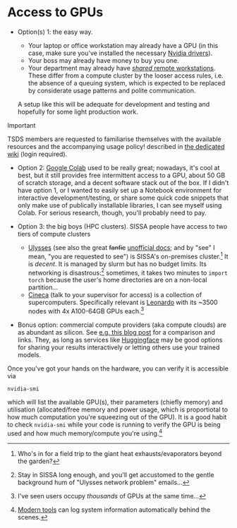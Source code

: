 # Access to GPUs

- Option(s) 1: the easy way.
  - Your laptop or office workstation may already have a GPU (in this case, make sure you've installed the necessary [Nvidia drivers](https://www.nvidia.com/download/index.aspx)).
  - Your boss may already have money to buy you one.
  - Your department may already have [*shared* remote workstations](#workstations). These differ from a compute cluster by the looser access rules, i.e. the absence of a queuing system, which is expected to be replaced by considerate usage patterns and polite communication.

  A setup like this will be adequate for development and testing and hopefully for some light production work.

> [!IMPORTANT]
> <a name="workstations"></a>TSDS members are requested to familiarise themselves with the available resources and the accompanying usage policy! described in [the dedicated wiki](https://git-scm.sissa.it/sissa-tsds/hpc-wiki/-/wikis/servers) (login required).

- Option 2: [Google Colab](https://colab.research.google.com) used to be really great; nowadays, it's cool at best, but it still provides free intermittent access to a GPU, about 50 GB of scratch storage, and a decent software stack out of the box. If I didn't have option 1, or I wanted to easily set up a Notebook environment for interactive development/testing, or share some quick code snippets that only make use of publically installable libraries, I can see myself using Colab. For serious research, though, you'll probably need to pay.

- Option 3: the big boys (HPC clusters). SISSA people have access to two tiers of compute clusters
  - [Ulysses](https://www.itcs.sissa.it/services/computing/hpc) (see also the great ~~fanfic~~ [unofficial docs](https://ulysses.readthedocs.io/); and by "see" I mean, "you are requested to see") is SISSA's on-premises cluster.[^exhausts] It is *decent*. It is managed by slurm but has no budget limits. Its networking is disastrous:[^network] sometimes, it takes two minutes to `import torch` because the user's home directories are on a non-local partition...
  - [Cineca](https://www.hpc.cineca.it/user-support/documentation/) (talk to your supervisor for access) is a collection of supercomputers. Specifically relevant is [Leonardo](https://wiki.u-gov.it/confluence/display/SCAIUS/UG3.2%3A+LEONARDO+UserGuide) with its ~3500 nodes with 4x A100-64GB GPUs each.[^madness]

- Bonus option: commercial compute providers (aka compute clouds) are as abundant as silicon. See [e.g. this blog post](https://www.paperspace.com/gpu-cloud-comparison) for a comparison and links. They, as long as services like [Huggingface](https://huggingface.co/) may be good options for sharing your results interactively or letting others use your trained models.

[^exhausts]: Who's in for a field trip to the giant heat exhausts/evaporators beyond the garden?

[^network]: Stay in SISSA long enough, and you'll get accustomed to the gentle background hum of "Ulysses network problem" emails...

[^madness]: I've seen users occupy *thousands* of GPUs at the same time...

Once you've got your hands on the hardware, you can verify it is accessible via
```shell
nvidia-smi
```
which will list the available GPU(s), their parameters (chiefly memory) and utilisation (allocated/free memory and power usage, which is proportiotal to how much computation you're squeezing out of the GPU). It is a good habit to check `nvidia-smi` while your code is running to verify the GPU is being used and how much memory/compute you're using.[^system]

[^system]: [Modern tools](#weights-and-biases) can log system information automatically behind the scenes.